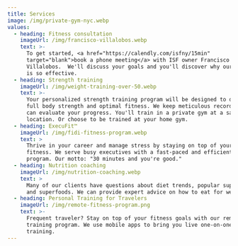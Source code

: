 ```yaml
---
title: Services
image: /img/private-gym-nyc.webp
values:
  - heading: Fitness consultation
    imageUrl: /img/francisco-villalobos.webp
    text: >-
      To get started, <a href="https://calendly.com/isfny/15min"
      target="blank">book a phone meeting</a> with ISF owner Francisco
      Villalobos.  We'll discuss your goals and you'll discover why our training
      is so effective.
  - heading: Strength training
    imageUrl: /img/weight-training-over-50.webp
    text: >-
      Your personalized strength training program will be designed to develop
      full body strength and optimal fitness. We keep meticulous records so you
      can evaluate your progress. You'll train in a private gym at a safe
      location. Or choose to be trained at your home gym. 
  - heading: ExecuFit™
    imageUrl: /img/fidi-fitness-program.webp
    text: >
      Thrive in your career and manage stress by staying on top of your physical
      fitness. We serve busy executives with a fast-paced and efficient workout
      program. Our motto: "30 minutes and you're good."
  - heading: Nutrition coaching
    imageUrl: /img/nutrition-coaching.webp
    text: >
      Many of our clients have questions about diet trends, popular supplements,
      and superfoods. We can provide expert advice on how to eat for wellness. 
  - heading: Personal Training for Travelers
    imageUrl: /img/remote-fitness-program.png
    text: >-
      Frequent traveler? Stay on top of your fitness goals with our remote
      training program. We use mobile apps to bring you live one-on-one
      training.
---
```


